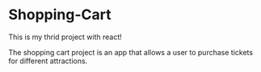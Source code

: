 # Shopping-Cart

This is my thrid project with react!

The shopping cart project is an app that allows a user to purchase tickets for different attractions. 

